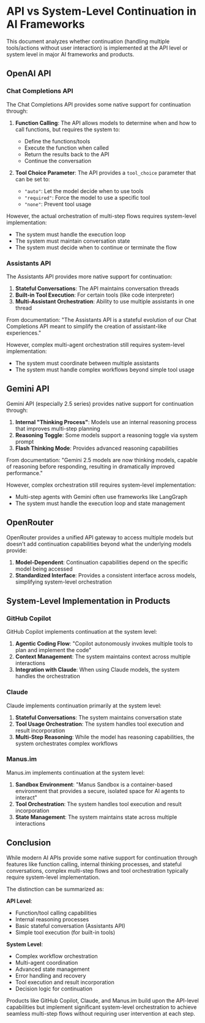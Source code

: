# API vs System-Level Continuation in AI Frameworks

This document analyzes whether continuation (handling multiple tools/actions without user interaction) is implemented at the API level or system level in major AI frameworks and products.

## OpenAI API

### Chat Completions API

The Chat Completions API provides some native support for continuation through:

1. **Function Calling**: The API allows models to determine when and how to call functions, but requires the system to:
   - Define the functions/tools
   - Execute the function when called
   - Return the results back to the API
   - Continue the conversation

2. **Tool Choice Parameter**: The API provides a `tool_choice` parameter that can be set to:
   - `"auto"`: Let the model decide when to use tools
   - `"required"`: Force the model to use a specific tool
   - `"none"`: Prevent tool usage

However, the actual orchestration of multi-step flows requires system-level implementation:
- The system must handle the execution loop
- The system must maintain conversation state
- The system must decide when to continue or terminate the flow

### Assistants API

The Assistants API provides more native support for continuation:

1. **Stateful Conversations**: The API maintains conversation threads
2. **Built-in Tool Execution**: For certain tools (like code interpreter)
3. **Multi-Assistant Orchestration**: Ability to use multiple assistants in one thread

From documentation: "The Assistants API is a stateful evolution of our Chat Completions API meant to simplify the creation of assistant-like experiences."

However, complex multi-agent orchestration still requires system-level implementation:
- The system must coordinate between multiple assistants
- The system must handle complex workflows beyond simple tool usage

## Gemini API

Gemini API (especially 2.5 series) provides native support for continuation through:

1. **Internal "Thinking Process"**: Models use an internal reasoning process that improves multi-step planning
2. **Reasoning Toggle**: Some models support a reasoning toggle via system prompt
3. **Flash Thinking Mode**: Provides advanced reasoning capabilities

From documentation: "Gemini 2.5 models are now thinking models, capable of reasoning before responding, resulting in dramatically improved performance."

However, complex orchestration still requires system-level implementation:
- Multi-step agents with Gemini often use frameworks like LangGraph
- The system must handle the execution loop and state management

## OpenRouter

OpenRouter provides a unified API gateway to access multiple models but doesn't add continuation capabilities beyond what the underlying models provide:

1. **Model-Dependent**: Continuation capabilities depend on the specific model being accessed
2. **Standardized Interface**: Provides a consistent interface across models, simplifying system-level orchestration

## System-Level Implementation in Products

### GitHub Copilot

GitHub Copilot implements continuation at the system level:

1. **Agentic Coding Flow**: "Copilot autonomously invokes multiple tools to plan and implement the code"
2. **Context Management**: The system maintains context across multiple interactions
3. **Integration with Claude**: When using Claude models, the system handles the orchestration

### Claude

Claude implements continuation primarily at the system level:

1. **Stateful Conversations**: The system maintains conversation state
2. **Tool Usage Orchestration**: The system handles tool execution and result incorporation
3. **Multi-Step Reasoning**: While the model has reasoning capabilities, the system orchestrates complex workflows

### Manus.im

Manus.im implements continuation at the system level:

1. **Sandbox Environment**: "Manus Sandbox is a container-based environment that provides a secure, isolated space for AI agents to interact"
2. **Tool Orchestration**: The system handles tool execution and result incorporation
3. **State Management**: The system maintains state across multiple interactions

## Conclusion

While modern AI APIs provide some native support for continuation through features like function calling, internal thinking processes, and stateful conversations, complex multi-step flows and tool orchestration typically require system-level implementation.

The distinction can be summarized as:

**API Level**:
- Function/tool calling capabilities
- Internal reasoning processes
- Basic stateful conversation (Assistants API)
- Simple tool execution (for built-in tools)

**System Level**:
- Complex workflow orchestration
- Multi-agent coordination
- Advanced state management
- Error handling and recovery
- Tool execution and result incorporation
- Decision logic for continuation

Products like GitHub Copilot, Claude, and Manus.im build upon the API-level capabilities but implement significant system-level orchestration to achieve seamless multi-step flows without requiring user intervention at each step.
